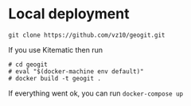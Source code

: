# Local deployment

```
git clone https://github.com/vz10/geogit.git
```

If you use Kitematic then run
```
# cd geogit
# eval "$(docker-machine env default)"
# docker build -t geogit .
```

If everything went ok, you can run `docker-compose up`
